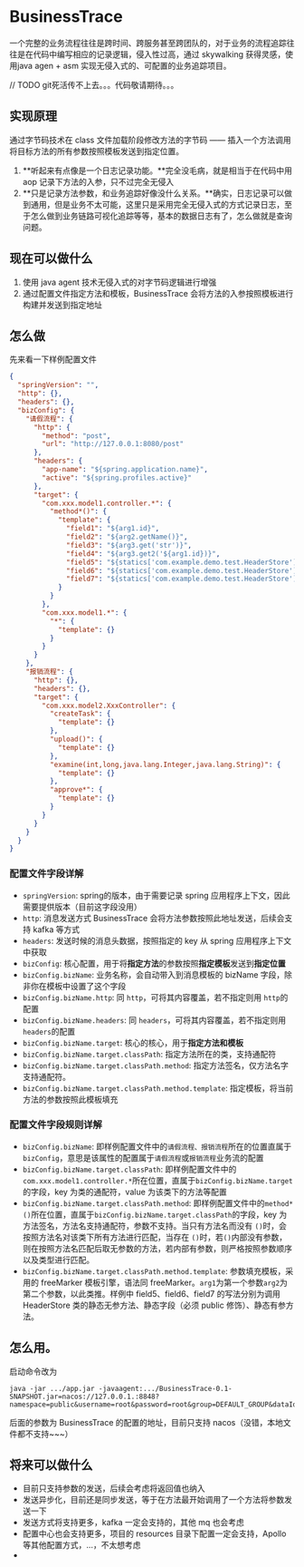 # BusinessTrace

 一个完整的业务流程往往是跨时间、跨服务甚至跨团队的，对于业务的流程追踪往往是在代码中编写相应的记录逻辑，侵入性过高，通过 skywalking 获得灵感，使用java agen + asm 实现无侵入式的、可配置的业务追踪项目。

// TODO git死活传不上去。。。代码敬请期待。。。



## 实现原理

通过字节码技术在 class 文件加载阶段修改方法的字节码 —— 插入一个方法调用将目标方法的所有参数按照模板发送到指定位置。

1. **听起来有点像是一个日志记录功能。**完全没毛病，就是相当于在代码中用 aop 记录下方法的入参，只不过完全无侵入
2. **只是记录方法参数，和业务追踪好像没什么关系。**确实，日志记录可以做到通用，但是业务不太可能，这里只是采用完全无侵入式的方式记录日志，至于怎么做到业务链路可视化追踪等等，基本的数据日志有了，怎么做就是查询问题。

## 现在可以做什么

1. 使用 java agent 技术无侵入式的对字节码逻辑进行增强
2. 通过配置文件指定方法和模板，BusinessTrace 会将方法的入参按照模板进行构建并发送到指定地址

## 怎么做

先来看一下样例配置文件

```json
{
  "springVersion": "",
  "http": {},
  "headers": {},
  "bizConfig": {
    "请假流程": {
      "http": {
        "method": "post",
        "url": "http://127.0.0.1:8080/post"
      },
      "headers": {
        "app-name": "${spring.application.name}",
        "active": "${spring.profiles.active}"
      },
      "target": {
        "com.xxx.model1.controller.*": {
          "method*()": {
            "template": {
              "field1": "${arg1.id}",
              "field2": "${arg2.getName()}",
              "field3": "${arg3.get('str')}",
              "field4": "${arg3.get2('${arg1.id})}",
              "field5": "${statics['com.example.demo.test.HeaderStore'].getName()}",
              "field6": "${statics['com.example.demo.test.HeaderStore'].FOO}",
              "field7": "${statics['com.example.demo.test.HeaderStore'].get3('${arg2.getName()}')}"
            }
          }
        },
        "com.xxx.model1.*": {
          "*": {
            "template": {}
          }
        }
      }
    },
    "报销流程": {
      "http": {},
      "headers": {},
      "target": {
        "com.xxx.model2.XxxController": {
          "createTask": {
            "template": {}
          },
          "upload()": {
            "template": {}
          },
          "examine(int,long,java.lang.Integer,java.lang.String)": {
            "template": {}
          },
          "approve*": {
            "template": {}
          }
        }
      }
    }
  }
}
```

### 配置文件字段详解

- `springVersion`: spring的版本，由于需要记录 spring 应用程序上下文，因此需要提供版本（目前这字段没用）
- `http`: 消息发送方式 BusinessTrace 会将方法参数按照此地址发送，后续会支持 kafka 等方式
- `headers`: 发送时候的消息头数据，按照指定的 key 从 spring 应用程序上下文中获取
- `bizConfig`: 核心配置，用于将**指定方法**的参数按照**指定模板**发送到**指定位置**
- `bizConfig.bizName`:  业务名称，会自动带入到消息模板的 bizName 字段，除非你在模板中设置了这个字段
- `bizConfig.bizName.http`: 同 `http`，可将其内容覆盖，若不指定则用 `http`的配置
- `bizConfig.bizName.headers`: 同 `headers`，可将其内容覆盖，若不指定则用 `headers`的配置
- `bizConfig.bizName.target`: 核心的核心，用于**指定方法和模板**
- `bizConfig.bizName.target.classPath`: 指定方法所在的类，支持通配符
- `bizConfig.bizName.target.classPath.method`: 指定方法签名，仅方法名字支持通配符。
- `bizConfig.bizName.target.classPath.method.template`: 指定模板，将当前方法的参数按照此模板填充

### 配置文件字段规则详解

- `bizConfig.bizName`:  即样例配置文件中的`请假流程、报销流程`所在的位置直属于`bizConfig`，意思是该属性的配置属于`请假流程`或`报销流程`业务流的配置
- `bizConfig.bizName.target.classPath`: 即样例配置文件中的`com.xxx.model1.controller.*`所在位置，直属于`bizConfig.bizName.target`的字段，key 为类的通配符，value 为该类下的方法等配置
- `bizConfig.bizName.target.classPath.method`: 即样例配置文件中的`method*()`所在位置，直属于`bizConfig.bizName.target.classPath`的字段，key 为方法签名，方法名支持通配符，参数不支持。当只有方法名而没有 `()`时，会按照方法名对该类下所有方法进行匹配，当存在 `()`时，若`()`内部没有参数，则在按照方法名匹配后取无参数的方法，若内部有参数，则严格按照参数顺序以及类型进行匹配。
- `bizConfig.bizName.target.classPath.method.template`: 参数填充模板，采用的 freeMarker 模板引擎，语法同 freeMarker。`arg1`为第一个参数`arg2`为第二个参数，以此类推。样例中 field5、field6、field7 的写法分别为调用 HeaderStore 类的静态无参方法、静态字段（必须 public 修饰）、静态有参方法。

## 怎么用。

启动命令改为

```shell
java -jar .../app.jar -javaagent:.../BusinessTrace-0.1-SNAPSHOT.jar=nacos://127.0.0.1.:8848?namespace=public&username=root&password=root&group=DEFAULT_GROUP&dataId=bizconfig.json
```

后面的参数为 BusinessTrace 的配置的地址，目前只支持 nacos（没错，本地文件都不支持~~~）

## 将来可以做什么

- 目前只支持参数的发送，后续会考虑将返回值也纳入
- 发送异步化，目前还是同步发送，等于在方法最开始调用了一个方法将参数发送一下
- 发送方式将支持更多，kafka 一定会支持的，其他 mq 也会考虑
- 配置中心也会支持更多，项目的 resources 目录下配置一定会支持，Apollo 等其他配置方式，...，不太想考虑
- 
